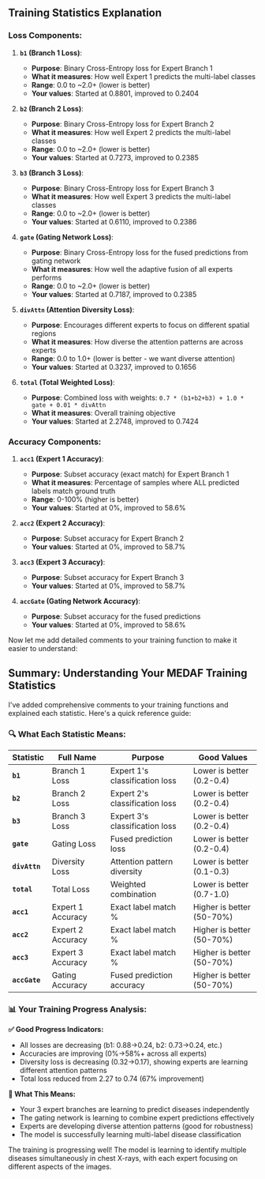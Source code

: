 ## **Training Statistics Explanation**

### **Loss Components:**

1. **`b1` (Branch 1 Loss)**:
   - **Purpose**: Binary Cross-Entropy loss for Expert Branch 1
   - **What it measures**: How well Expert 1 predicts the multi-label classes
   - **Range**: 0.0 to ~2.0+ (lower is better)
   - **Your values**: Started at 0.8801, improved to 0.2404

2. **`b2` (Branch 2 Loss)**:
   - **Purpose**: Binary Cross-Entropy loss for Expert Branch 2  
   - **What it measures**: How well Expert 2 predicts the multi-label classes
   - **Range**: 0.0 to ~2.0+ (lower is better)
   - **Your values**: Started at 0.7273, improved to 0.2385

3. **`b3` (Branch 3 Loss)**:
   - **Purpose**: Binary Cross-Entropy loss for Expert Branch 3
   - **What it measures**: How well Expert 3 predicts the multi-label classes
   - **Range**: 0.0 to ~2.0+ (lower is better)
   - **Your values**: Started at 0.6110, improved to 0.2386

4. **`gate` (Gating Network Loss)**:
   - **Purpose**: Binary Cross-Entropy loss for the fused predictions from gating network
   - **What it measures**: How well the adaptive fusion of all experts performs
   - **Range**: 0.0 to ~2.0+ (lower is better)
   - **Your values**: Started at 0.7187, improved to 0.2385

5. **`divAttn` (Attention Diversity Loss)**:
   - **Purpose**: Encourages different experts to focus on different spatial regions
   - **What it measures**: How diverse the attention patterns are across experts
   - **Range**: 0.0 to 1.0+ (lower is better - we want diverse attention)
   - **Your values**: Started at 0.3237, improved to 0.1656

6. **`total` (Total Weighted Loss)**:
   - **Purpose**: Combined loss with weights: `0.7 * (b1+b2+b3) + 1.0 * gate + 0.01 * divAttn`
   - **What it measures**: Overall training objective
   - **Your values**: Started at 2.2748, improved to 0.7424

### **Accuracy Components:**

1. **`acc1` (Expert 1 Accuracy)**:
   - **Purpose**: Subset accuracy (exact match) for Expert Branch 1
   - **What it measures**: Percentage of samples where ALL predicted labels match ground truth
   - **Range**: 0-100% (higher is better)
   - **Your values**: Started at 0%, improved to 58.6%

2. **`acc2` (Expert 2 Accuracy)**:
   - **Purpose**: Subset accuracy for Expert Branch 2
   - **Your values**: Started at 0%, improved to 58.7%

3. **`acc3` (Expert 3 Accuracy)**:
   - **Purpose**: Subset accuracy for Expert Branch 3
   - **Your values**: Started at 0%, improved to 58.7%

4. **`accGate` (Gating Network Accuracy)**:
   - **Purpose**: Subset accuracy for the fused predictions
   - **Your values**: Started at 0%, improved to 58.6%

Now let me add detailed comments to your training function to make it easier to understand:

## **Summary: Understanding Your MEDAF Training Statistics**

I've added comprehensive comments to your training functions and explained each statistic. Here's a quick reference guide:

### **🔍 What Each Statistic Means:**

| **Statistic** | **Full Name** | **Purpose** | **Good Values** |
|---------------|---------------|-------------|-----------------|
| **`b1`** | Branch 1 Loss | Expert 1's classification loss | Lower is better (0.2-0.4) |
| **`b2`** | Branch 2 Loss | Expert 2's classification loss | Lower is better (0.2-0.4) |
| **`b3`** | Branch 3 Loss | Expert 3's classification loss | Lower is better (0.2-0.4) |
| **`gate`** | Gating Loss | Fused prediction loss | Lower is better (0.2-0.4) |
| **`divAttn`** | Diversity Loss | Attention pattern diversity | Lower is better (0.1-0.3) |
| **`total`** | Total Loss | Weighted combination | Lower is better (0.7-1.0) |
| **`acc1`** | Expert 1 Accuracy | Exact label match % | Higher is better (50-70%) |
| **`acc2`** | Expert 2 Accuracy | Exact label match % | Higher is better (50-70%) |
| **`acc3`** | Expert 3 Accuracy | Exact label match % | Higher is better (50-70%) |
| **`accGate`** | Gating Accuracy | Fused prediction accuracy | Higher is better (50-70%) |

### **📊 Your Training Progress Analysis:**

**✅ Good Progress Indicators:**

- All losses are decreasing (b1: 0.88→0.24, b2: 0.73→0.24, etc.)
- Accuracies are improving (0%→58%+ across all experts)
- Diversity loss is decreasing (0.32→0.17), showing experts are learning different attention patterns
- Total loss reduced from 2.27 to 0.74 (67% improvement)

**🎯 What This Means:**

- Your 3 expert branches are learning to predict diseases independently
- The gating network is learning to combine expert predictions effectively
- Experts are developing diverse attention patterns (good for robustness)
- The model is successfully learning multi-label disease classification

The training is progressing well! The model is learning to identify multiple diseases simultaneously in chest X-rays, with each expert focusing on different aspects of the images.
